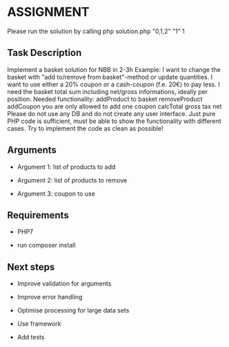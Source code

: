ASSIGNMENT
========================

Please run the solution by calling
php solution.php "0,1,2" "1" 1

Task Description
-------------------

Implement a basket solution for NBB in 2-3h
Example: I want to change the basket with "add to/remove from basket"-method or update quantities. I want to use either a 20% coupon or a cash-coupon (f.e. 20€) to pay less. I need the basket total sum including net/gross informations, ideally per position.
Needed functionality:
addProduct to basket
removeProduct
addCoupon
you are only allowed to add one coupon
calcTotal
gross
tax
net
Please do not use any DB and do not create any user interface. Just pure PHP code is sufficient, must be able to show the functionality with different cases. Try to implement the code as clean as possible!

Arguments
--------------

  * Argument 1: list of products to add

  * Argument 2: list of products to remove

  * Argument 3: coupon to use


Requirements
--------------

  * PHP7

  * run composer install

Next steps
--------------

  * Improve validation for arguments

  * Improve error handling

  * Optimise processing for large data sets

  * Use framework

  * Add tests
